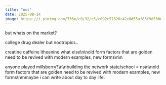 ```yaml
---
title: "nos"
date: 2025-08-14
image: https://i.pinimg.com/736x/c0/92/c5/c092c57320c42e8d55af83f9d5306314.jpg
---
```


but whats on the market?

college drug dealer but nootropics..

creatine caffeine ltheanine what else\n\nold form factors that are golden need to be revived with modern examples, new forms\n\n

anyone played millsberry?\n\nbuilding the network state/school = ns\n\nold form factors that are golden need to be revived with modern examples, new forms\n\nmaybe i can write about day to day life.
